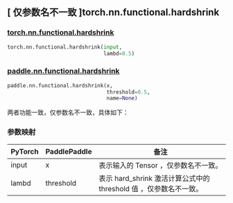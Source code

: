 ## [ 仅参数名不一致 ]torch.nn.functional.hardshrink

### [torch.nn.functional.hardshrink](https://pytorch.org/docs/stable/generated/torch.nn.functional.hardshrink.html?highlight=hardshrink#torch.nn.functional.hardshrink)

```python
torch.nn.functional.hardshrink(input,
                               lambd=0.5)
```

### [paddle.nn.functional.hardshrink](https://www.paddlepaddle.org.cn/documentation/docs/zh/develop/api/paddle/nn/functional/hardshrink_cn.html)

```python
paddle.nn.functional.hardshrink(x,
                                threshold=0.5,
                                name=None)
```

两者功能一致，仅参数名不一致，具体如下：
### 参数映射

| PyTorch       | PaddlePaddle | 备注                                                   |
| ------------- | ------------ | ------------------------------------------------------ |
| input           | x           | 表示输入的 Tensor ，仅参数名不一致。               |
| lambd           | threshold           | 表示 hard_shrink 激活计算公式中的 threshold 值 ，仅参数名不一致。               |
